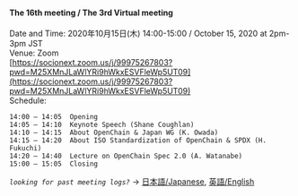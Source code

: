 #### The 16th meeting / The 3rd Virtual meeting

Date and Time: 2020年10月15日(木) 14:00-15:00 /  October 15, 2020 at 2pm-3pm JST  
Venue: Zoom  
 [https://socionext.zoom.us/j/99975267803?pwd=M25XMnJLaWlYRi9hWkxESVFleWp5UT09](https://socionext.zoom.us/j/99975267803?pwd=M25XMnJLaWlYRi9hWkxESVFleWp5UT09)  
Schedule:  
```
14:00 – 14:05  Opening
14:05 – 14:10  Keynote Speech (Shane Coughlan)
14:10 – 14:15  About OpenChain & Japan WG (K. Owada)
14:15 – 14:20  About ISO Standardization of OpenChain & SPDX (H. Fukuchi)
14:20 – 14:40  Lecture on OpenChain Spec 2.0 (A. Watanabe)
15:00 – 15:05  Closing
```  

*`looking for past meeting logs?`* → [日本語/Japanese](https://openchain-project.github.io/OpenChain-JWG/meeting-minutes.html), [英語/English](https://openchain-project.github.io/OpenChain-JWG/meeting-minutes_en.html)  
